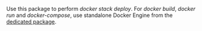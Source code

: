 Use this package to perform *docker stack deploy*. For *docker build*, *docker run* and *docker-compose*, use standalone Docker Engine from the [dedicated package](https://github.com/jelastic-jps/docker-native/tree/master/docker-engine).

